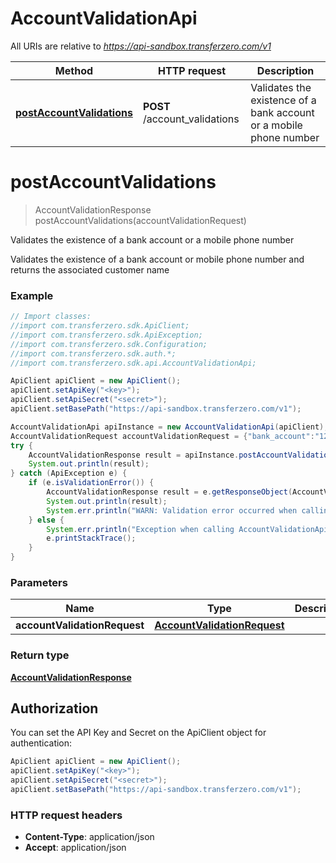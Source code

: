 # AccountValidationApi

All URIs are relative to *https://api-sandbox.transferzero.com/v1*

Method | HTTP request | Description
------------- | ------------- | -------------
[**postAccountValidations**](AccountValidationApi.md#postAccountValidations) | **POST** /account_validations | Validates the existence of a bank account or a mobile phone number


<a name="postAccountValidations"></a>
# **postAccountValidations**
> AccountValidationResponse postAccountValidations(accountValidationRequest)

Validates the existence of a bank account or a mobile phone number

Validates the existence of a bank account or mobile phone number and returns the associated customer name

### Example
```java
// Import classes:
//import com.transferzero.sdk.ApiClient;
//import com.transferzero.sdk.ApiException;
//import com.transferzero.sdk.Configuration;
//import com.transferzero.sdk.auth.*;
//import com.transferzero.sdk.api.AccountValidationApi;

ApiClient apiClient = new ApiClient();
apiClient.setApiKey("<key>");
apiClient.setApiSecret("<secret>");
apiClient.setBasePath("https://api-sandbox.transferzero.com/v1");

AccountValidationApi apiInstance = new AccountValidationApi(apiClient);
AccountValidationRequest accountValidationRequest = {"bank_account":"12345678","bank_code":"050","country":"NG","currency":"NGN","method":"bank"}; // AccountValidationRequest | 
try {
    AccountValidationResponse result = apiInstance.postAccountValidations(accountValidationRequest);
    System.out.println(result);
} catch (ApiException e) {
    if (e.isValidationError()) {
        AccountValidationResponse result = e.getResponseObject(AccountValidationResponse.class);
        System.out.println(result);
        System.err.println("WARN: Validation error occurred when calling the endpoint");
    } else {
        System.err.println("Exception when calling AccountValidationApi#postAccountValidations");
        e.printStackTrace();
    }
}
```

### Parameters

Name | Type | Description  | Notes
------------- | ------------- | ------------- | -------------
 **accountValidationRequest** | [**AccountValidationRequest**](AccountValidationRequest.md)|  |

### Return type

[**AccountValidationResponse**](AccountValidationResponse.md)

## Authorization

You can set the API Key and Secret on the ApiClient object for authentication:

```java
ApiClient apiClient = new ApiClient();
apiClient.setApiKey("<key>");
apiClient.setApiSecret("<secret>");
apiClient.setBasePath("https://api-sandbox.transferzero.com/v1");
```
### HTTP request headers

 - **Content-Type**: application/json
 - **Accept**: application/json

